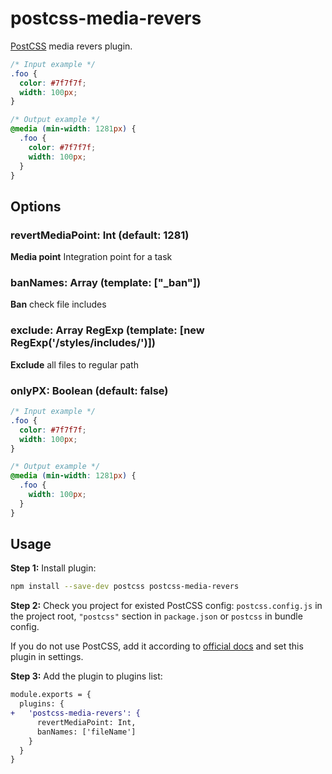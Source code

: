 # postcss-media-revers

[PostCSS] media revers plugin.

[postcss]: https://github.com/postcss/postcss

```css
/* Input example */
.foo {
  color: #7f7f7f;
  width: 100px;
}
```

```css
/* Output example */
@media (min-width: 1281px) {
  .foo {
    color: #7f7f7f;
    width: 100px;
  }
}
```

## Options

### revertMediaPoint: Int (default: 1281)

**Media point** Integration point for a task

### banNames: Array (template: ["_ban"])

**Ban** check file includes

### exclude: Array RegExp (template: [new RegExp('/styles/includes/')])

**Exclude** all files to regular path

### onlyPX: Boolean (default: false)

```css
/* Input example */
.foo {
  color: #7f7f7f;
  width: 100px;
}
```

```css
/* Output example */
@media (min-width: 1281px) {
  .foo {
    width: 100px;
  }
}
```

## Usage

**Step 1:** Install plugin:

```sh
npm install --save-dev postcss postcss-media-revers
```

**Step 2:** Check you project for existed PostCSS config: `postcss.config.js`
in the project root, `"postcss"` section in `package.json`
or `postcss` in bundle config.

If you do not use PostCSS, add it according to [official docs]
and set this plugin in settings.

**Step 3:** Add the plugin to plugins list:

```diff
module.exports = {
  plugins: {
+   'postcss-media-revers': {
      revertMediaPoint: Int,
      banNames: ['fileName']
    }
  }
}
```

[official docs]: https://github.com/postcss/postcss#usage
